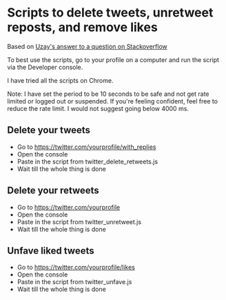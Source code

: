 # Scripts to delete tweets, unretweet reposts, and remove likes

Based on [Uzay's answer to a question on Stackoverflow](hhttps://stackoverflow.com/questions/64863099/deleting-tweets-with-js-console)

To best use the scripts, go to your profile on a computer and run the script via
the Developer console.

I have tried all the scripts on Chrome.

Note: I have set the period to be 10 seconds to be safe and not get rate limited
or logged out or suspended. If you're feeling confident, feel free to reduce the
rate limit. I would not suggest going below 4000 ms.

## Delete your tweets

- Go to https://twitter.com/yourprofile/with_replies
- Open the console
- Paste in the script from twitter_delete_retweets.js
- Wait till the whole thing is done

## Delete your retweets

- Go to https://twitter.com/yourprofile
- Open the console
- Paste in the script from twitter_unretweet.js
- Wait till the whole thing is done

## Unfave liked tweets

- Go to https://twitter.com/yourprofile/likes
- Open the console
- Paste in the script from twitter_unfave.js
- Wait till the whole thing is done
